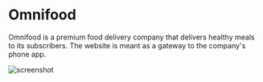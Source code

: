 # Omnifood

Omnifood is a premium food delivery company that delivers healthy meals to its subscribers. The website is meant as a gateway to the company's phone app.

![screenshot](https://user-images.githubusercontent.com/52567746/78704556-b15a1880-7914-11ea-8586-5115be896aba.png)
